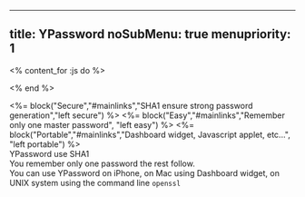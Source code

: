 -----
title: YPassword
noSubMenu: true
menupriority: 1
-----
<% content_for :js do %>
<script>
var blocks=["secure","easy","portable"];
function show(name) {
    for ( var i in blocks ) {
        el=blocks[i];
        if (el == name) { continue; }
        // console.log('HIDE: #'+el+'content');
        $('#'+el+'content').hide();
    }
    $('#'+name+'content').show();
    // console.log('SHOW: #'+name+'content');
}

$('document').ready(function() {
    $('.secure').click(function() {show("secure")});
    $('.easy').click(function() {show("easy")});
    $('.portable').click(function() {show("portable")});
    for (var i in blocks) {
        el=blocks[i];
        $('#'+el+'content').hide();
    }
});
</script>
<% end %>
<div id="mainlinks">
<%= block("Secure","#mainlinks","SHA1 ensure strong password generation","left secure") %>
<%= block("Easy","#mainlinks","Remember only one master password", "left easy") %>
<%= block("Portable","#mainlinks","Dashboard widget, Javascript applet, etc...", "left portable") %>
</div>

<div class="flush"></div>

<div id="securecontent" class="slideshow big"> 
YPassword use SHA1
</div>

<div id="easycontent" class="slideshow big"> You remember only one password the rest follow.</div>

<div id="portablecontent" class="slideshow big"> You can use YPassword on iPhone, on Mac using Dashboard widget, on UNIX system using the command line <code>openssl</code></div>
